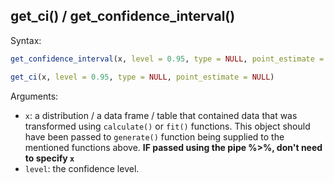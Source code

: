 ## get_ci() / get_confidence_interval()

Syntax:

```R
get_confidence_interval(x, level = 0.95, type = NULL, point_estimate = NULL)

get_ci(x, level = 0.95, type = NULL, point_estimate = NULL)
```

Arguments:

* `x`: a distribution / a data frame / table that contained data that was transformed using `calculate()` or `fit()` functions. This object should have been passed to `generate()` function being supplied to the mentioned functions above. **IF passed using the pipe %>%, don't need to specify `x`**
* `level`: the confidence level.